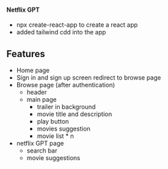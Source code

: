 #### Netflix GPT 
- npx create-react-app to create a react app 
- added tailwind cdd into the app 

## Features 
- Home page 
- Sign in and sign up screen redirect to browse page 
- Browse page (after authentication)
    - header 
    - main page
        - trailer in background 
        - movie title and description 
        - play button 
        - movies suggestion 
        - movie list * n
- netflix GPT page 
    - search bar 
    - movie suggestions         
